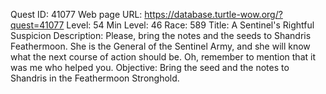 Quest ID: 41077
Web page URL: https://database.turtle-wow.org/?quest=41077
Level: 54
Min Level: 46
Race: 589
Title: A Sentinel's Rightful Suspicion
Description: Please, bring the notes and the seeds to Shandris Feathermoon. She is the General of the Sentinel Army, and she will know what the next course of action should be. Oh, remember to mention that it was me who helped you.
Objective: Bring the seed and the notes to Shandris in the Feathermoon Stronghold.
